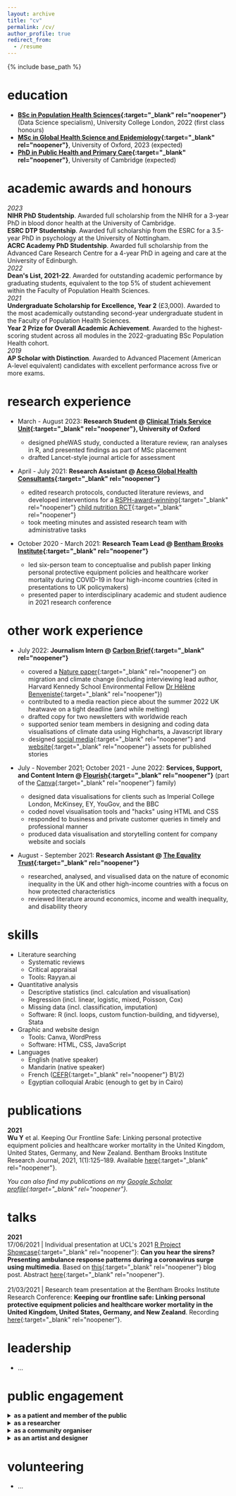 ```yaml
---
layout: archive
title: "cv"
permalink: /cv/
author_profile: true
redirect_from:
  - /resume
---
```


{% include base_path %}

education
======
* **[BSc in Population Health Sciences](https://www.ucl.ac.uk/prospective-students/undergraduate/degrees/population-health-sciences-bsc){:target="_blank" rel="noopener"}** (Data Science specialism), University College London, 2022 (first class honours)
* **[MSc in Global Health Science and Epidemiology](https://www.ox.ac.uk/admissions/graduate/courses/msc-global-health-science-and-epidemiology){:target="_blank" rel="noopener"}**, University of Oxford, 2023 (expected)
* **[PhD in Public Health and Primary Care](https://www.postgraduate.study.cam.ac.uk/courses/directory/cvphpdhpc){:target="_blank" rel="noopener"}**, University of Cambridge (expected)

academic awards and honours
======
*2023*<br>
**NIHR PhD Studentship**. Awarded full scholarship from the NIHR for a 3-year PhD in blood donor health at the University of Cambridge.<br>
**ESRC DTP Studentship**. Awarded full scholarship from the ESRC for a 3.5-year PhD in psychology at the University of Nottingham.<br>
**ACRC Academy PhD Studentship**. Awarded full scholarship from the Advanced Care Research Centre for a 4-year PhD in ageing and care at the University of Edinburgh.
<br>*2022*<br>
**Dean's List, 2021-22**. Awarded for outstanding academic performance by graduating students, equivalent to the top 5% of student achievement within the Faculty of Population Health Sciences.
<br>*2021*<br>
**Undergraduate Scholarship for Excellence, Year 2** (£3,000). Awarded to the most academically outstanding second-year undergraduate student in the Faculty of Population Health Sciences.<br>
**Year 2 Prize for Overall Academic Achievement**. Awarded to the highest-scoring student across all modules in the 2022-graduating BSc Population Health cohort.
<br>*2019*<br>
**AP Scholar with Distinction**. Awarded to Advanced Placement (American A-level equivalent) candidates with excellent performance across five or more exams.

research experience
======
* March - August 2023: **Research Student @ [Clinical Trials Service Unit](https://www.ctsu.ox.ac.uk/){:target="_blank" rel="noopener"}, University of Oxford**
  * designed pheWAS study, conducted a literature review, ran analyses in R, and presented findings as part of MSc placement
  * drafted Lancet-style journal article for assessment

* April - July 2021: **Research Assistant @ [Aceso Global Health Consultants](https://www.acesoghc.com/){:target="_blank" rel="noopener"}**
  * edited research protocols, conducted literature reviews, and developed interventions for a [RSPH-award-winning](https://www.arc-nt.nihr.ac.uk/news-and-events/2021/september/community-led-neon-programme-wins-rsph-award/){:target="_blank" rel="noopener"} [child nutrition RCT](https://www.acesoghc.com/neon){:target="_blank" rel="noopener"}
  * took meeting minutes and assisted research team with administrative tasks

* October 2020 - March 2021: **Research Team Lead @ [Bentham Brooks Institute](https://benthambrooks.wixsite.com/home){:target="_blank" rel="noopener"}**
  * led six-person team to conceptualise and publish paper linking personal protective equipment policies and healthcare worker mortality during COVID-19 in four high-income countries (cited in presentations to UK policymakers)
  * presented paper to interdisciplinary academic and student audience in 2021 research conference

other work experience
======
* July 2022: **Journalism Intern @ [Carbon Brief](https://www.carbonbrief.org/){:target="_blank" rel="noopener"}**
  * covered a [Nature paper](https://www.nature.com/articles/s41558-022-01401-w){:target="_blank" rel="noopener"} on migration and climate change (including interviewing lead author, Harvard Kennedy School Environmental Fellow [Dr Hélène Benveniste](https://www.helenebenveniste.com/){:target="_blank" rel="noopener"})
  * contributed to a media reaction piece about the summer 2022 UK heatwave on a tight deadline (and while melting)
  * drafted copy for two newsletters with worldwide reach
  * supported senior team members in designing and coding data visualisations of climate data using Highcharts, a Javascript library
  * designed [social media](https://www.instagram.com/p/CgcTxxkqcr2/?img_index=1){:target="_blank" rel="noopener"} and [website](https://www.carbonbrief.org/climate-change-will-make-it-harder-for-worlds-poorest-to-migrate-study-says/){:target="_blank" rel="noopener"} assets for published stories
 
* July - November 2021; October 2021 - June 2022: **Services, Support, and Content Intern @ [Flourish](https://flourish.studio/){:target="_blank" rel="noopener"}** (part of the [Canva](https://www.canva.com/){:target="_blank" rel="noopener"} family)
  * designed data visualisations for clients such as Imperial College London, McKinsey, EY, YouGov, and the BBC
  * coded novel visualisation tools and "hacks" using HTML and CSS
  * responded to business and private customer queries in timely and professional manner
  * produced data visualisation and storytelling content for company website and socials
 
* August - September 2021: **Research Assistant @ [The Equality Trust](https://equalitytrust.org.uk/){:target="_blank" rel="noopener"}**
  * researched, analysed, and visualised data on the nature of economic inequality in the UK and other high-income countries with a focus on how protected characteristics
  * reviewed literature around economics, income and wealth inequality, and disability theory

skills
======
* Literature searching
  * Systematic reviews
  * Critical appraisal
  * Tools: Rayyan.ai
* Quantitative analysis
  * Descriptive statistics (incl. calculation and visualisation)
  * Regression (incl. linear, logistic, mixed, Poisson, Cox)
  * Missing data (incl. classification, imputation)
  * Software: R (incl. loops, custom function-building, and tidyverse), Stata
* Graphic and website design
  * Tools: Canva, WordPress
  * Software: HTML, CSS, JavaScript 
* Languages
  * English (native speaker)
  * Mandarin (native speaker)
  * French ([CEFR](https://www.coe.int/en/web/common-european-framework-reference-languages/table-1-cefr-3.3-common-reference-levels-global-scale){:target="_blank" rel="noopener"} B1/2)
  * Egyptian colloquial Arabic (enough to get by in Cairo)

publications
======
**2021**<br>
<b>Wu Y</b> et al. Keeping Our Frontline Safe: Linking personal protective equipment policies and healthcare worker mortality in the United Kingdom, United States, Germany, and New Zealand. Bentham Brooks Institute Research Journal, 2021, 1(1):125–189. Available [here](https://issuu.com/ucleuropeanhorizons/docs/final_bbi_global_health__new__1){:target="_blank" rel="noopener"}.

*You can also find my publications on my [Google Scholar profile](https://scholar.google.co.uk/citations?user=BfQsB3gAAAAJ&hl=en){:target="_blank" rel="noopener"}.*
  
talks
======
**2021**<br>
17/06/2021 | Individual presentation at UCL's 2021 [R Project Showcase](https://www.ucl.ac.uk/research/domains/eresearch/developing-technical-skills-good-practice-careers/develop-better-research-software-0#Research){:target="_blank" rel="noopener"}: **Can you hear the sirens? Presenting ambulance response patterns during a coronavirus surge using multimedia**. Based on [this](https://wmjlwuh.medium.com/can-you-hear-the-sirens-61fe05efb1eb){:target="_blank" rel="noopener"} blog post. Abstract [here](https://www.ellenwebborn.com/pdf/Abstracts_v03.pdf){:target="_blank" rel="noopener"}. 
<br><br>
21/03/2021 | Research team presentation at the Bentham Brooks Institute Research Conference: **Keeping our frontline safe: Linking personal protective equipment policies and healthcare worker mortality in the United Kingdom, United States, Germany, and New Zealand**. Recording [here](https://www.youtube.com/watch?v=Gw9sNWdPD4E){:target="_blank" rel="noopener"}. 
  
leadership
======
* ...

public engagement
======
<details>
    <summary><b>as a patient and member of the public</b></summary>
    <p>SAUK, PPIE, arts council england, CG Scolio, BTRU + other studies</p>
</details>
<details>
    <summary><b>as a researcher</b></summary>
    <p>WordSmith, emBRACE</p>
</details>
<details>
    <summary><b>as a community organiser</b></summary>
    <p>Blossoming Wards</p>
</details>
<details>
    <summary><b>as an artist and designer</b></summary>
    <p>MSDUK, P4PPE</p>
</details>

volunteering
======
* ...


